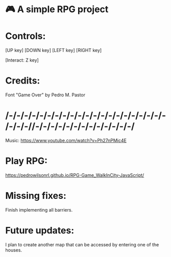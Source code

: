 # 🎮 A simple RPG project

# Controls:
[UP key]
[DOWN key]
[LEFT key]
[RIGHT key]

[Interact: Z key]

# Credits:
Font "Game Over" by Pedro M. Pastor
# /-/-/-/-/-/-/-/-/-/-/-/-/-/-/-/-/-/-/-/-/-/-/-/-//-/-/-/-/-/-/-/-/-/-/-/-/-/
Music: https://www.youtube.com/watch?v=Ph27nPMic4E

# Play RPG:
https://pedrowilsonrl.github.io/RPG-Game_WalkInCity-JavaScript/

# Missing fixes: 
Finish implementing all barriers.

# Future updates:

I plan to create another map that can be accessed by entering one of the houses.
